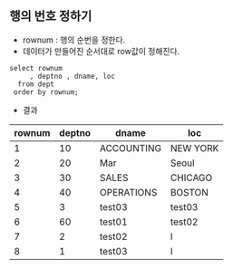 ## 행의 번호 정하기

- rownum : 행의 순번을 정한다.
- 데이터가 만들어진 순서대로 row값이 정해진다.

```
select rownum
     , deptno , dname, loc
  from dept
 order by rownum;
```

- 결과

| rownum | deptno | dname      | loc      |
| ------ | ------ | ---------- | -------- |
| 1      | 10     | ACCOUNTING | NEW YORK |
| 2      | 20     | Mar        | Seoul    |
| 3      | 30     | SALES      | CHICAGO  |
| 4      | 40     | OPERATIONS | BOSTON   |
| 5      | 3      | test03     | test03   |
| 6      | 60     | test01     | test02   |
| 7      | 2      | test02     | l        |
| 8      | 1      | test03     | l        |
